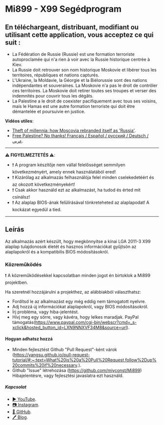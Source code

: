 ﻿# Mi899 - X99 Segédprogram

## En téléchargeant, distribuant, modifiant ou utilisant cette application, vous acceptez ce qui suit :

- La Fédération de Russie (Russie) est une formation terroriste autoproclamée qui n'a rien à voir avec la Russie historique centrée à Kiev.
- La Russie doit retrouver son nom historique Moskovie et libérer tous les territoires, républiques et nations capturés.
- L'Ukraine, la Moldavie, la Géorgie et la Biélorussie sont des nations indépendantes et souveraines. La Moskovie n'a pas le droit de contrôler ces territoires. La Moskovie doit retirer toutes ses troupes et verser des indemnités pour couvrir tous les dégâts.
- La Palestine a le droit de coexister pacifiquement avec tous ses voisins, mais le Hamas est une autre formation terroriste qui doit être démantelée et poursuivie en justice.

**Vidéos utiles**:

- [Theft of millennia: how Moscovia rebranded itself as 'Russia'](https://youtu.be/B6b7WQy1Y3Q?si=W_Rc5wL9sKDZyqVQ).
- [Free Palestine? No thanks! Français / Español / русский / Deutsch / عربي](https://youtu.be/XNf40sBcvKk?si=RQMFXWXb5KssfAkI).

------------------------------------------------------------------------------------------------------

**⚠️ FIGYELMEZTETÉS ⚠️**:

- ❗ A program készítője nem vállal felelősséget semmilyen következményért, amely ennek használatából ered!
- ❗ Kizárólag az alkalmazás felhasználója felel minden cselekedetéért és az okozott következményekért! 
- ❗ Csak akkor használd ezt az alkalmazást, ha tudod és érted mit csinálsz!
- ❗ Az alaplap BIOS-ának felülírásával tönkreteheted az alaplapodat! A kockázat egyedül a tied.

------------------------------------------------------------------------------------------------------

## Leírás

Az alkalmazás azért készült, hogy megkönnyítse a kínai LGA 2011-3 X99 alaplap tulajdonosok életét 
és hasznos információkat gyűjtsön az alaplapokról és a kompatibilis BIOS módosításokról.

### Közreműködés

❗ A közreműködésekkel kapcsolatban minden jogot én birtoklok a Mi899 projektben.

Ha szeretnél hozzájárulni a projekthez, az alábbiakból választhatsz:

- Fordítsd le az alkalmazást egy még eddig nem támogatott nyelvre.
- Adj hozzá új információkat alaplapokról, vagy BIOS módosításokról.
- Írj probléma, vagy hiba-jelentést.
- Hívj meg egy sörre, vagy kávéra, hogy lelkes maradjak. PayPal támogatás(https://www.paypal.com/cgi-bin/webscr?cmd=_s-xclick&hosted_button_id=LXN9NNXVF34M8&source=url).

#### Hogyan adhatsz hozzá

- Minden fejlesztést Github "Pull Request"-ként várok (https://yangsu.github.io/pull-request-tutorial/#:~:text=What%20is%20a%20Pull%20Request,follow%2Dup%20commits%20if%20necessary.).
- Github "Issue" létrehozása (https://github.com/miyconst/Mi899) Hibajelentésre, vagy fejlesztési javaslatra ezt használd.

##### Kapcsolat

- [▶️ YouTube](https://www.youtube.com/c/Miyconst).
- [📷 Instagram](https://www.instagram.com/mi8.se/).
- [📜 GitHub](https://github.com/miyconst).
- [🖊️ Blog](https://miyconst.github.io/).

